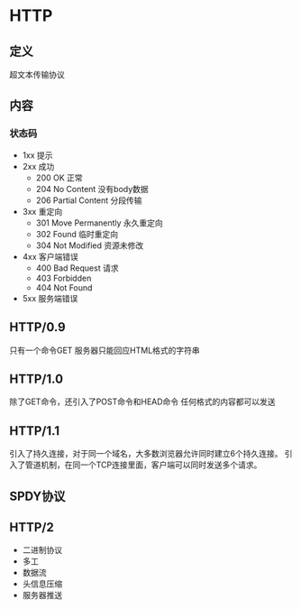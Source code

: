 # HTTP #

## 定义 ##
超文本传输协议

## 内容 ##
### 状态码 ###
  - 1xx 提示
  - 2xx 成功
    - 200 OK 正常
    - 204 No Content 没有body数据
    - 206 Partial Content 分段传输
  - 3xx 重定向
    - 301 Move Permanently 永久重定向 
    - 302 Found 临时重定向
    - 304 Not Modified 资源未修改
  - 4xx 客户端错误
    - 400 Bad Request 请求
    - 403 Forbidden
    - 404 Not Found
  - 5xx 服务端错误

## HTTP/0.9 ##
只有一个命令GET
服务器只能回应HTML格式的字符串
## HTTP/1.0 ##
除了GET命令，还引入了POST命令和HEAD命令
任何格式的内容都可以发送
## HTTP/1.1 ##
引入了持久连接，对于同一个域名，大多数浏览器允许同时建立6个持久连接。
引入了管道机制，在同一个TCP连接里面，客户端可以同时发送多个请求。
## SPDY协议 ##
## HTTP/2 ##
  - 二进制协议
  - 多工
  - 数据流
  - 头信息压缩
  - 服务器推送
  
